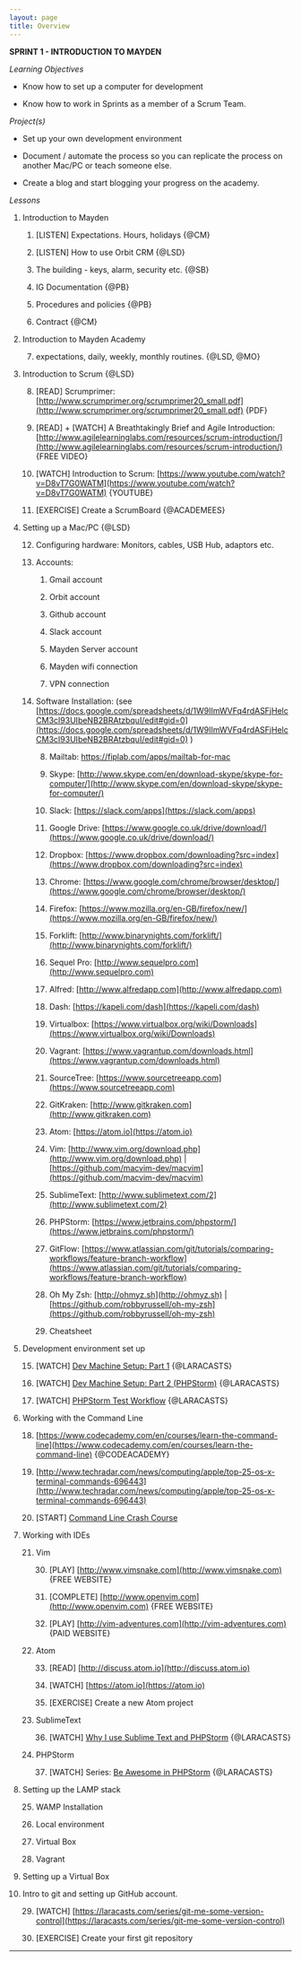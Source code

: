 ```yaml
---
layout: page
title: Overview
---
```


**SPRINT 1 - INTRODUCTION TO MAYDEN**

*Learning Objectives*

* Know how to set up a computer for development

* Know how to work in Sprints as a member of a Scrum Team.

*Project(s)*

* Set up your own development environment

* Document / automate the process so you can replicate the process on another Mac/PC or teach someone else.

* Create a blog and start blogging your progress on the academy.

*Lessons*

1. Introduction to Mayden

    1. [LISTEN] Expectations. Hours, holidays {@CM}

    2. [LISTEN] How to use Orbit CRM {@LSD}

    3. The building - keys, alarm, security etc. {@SB}

    4. IG Documentation {@PB}

    5. Procedures and policies {@PB}

    6. Contract {@CM}

2. Introduction to Mayden Academy

    7. expectations, daily, weekly, monthly routines. {@LSD, @MO}

3. Introduction to Scrum {@LSD}

    8. [READ] Scrumprimer: [http://www.scrumprimer.org/scrumprimer20_small.pdf](http://www.scrumprimer.org/scrumprimer20_small.pdf) {PDF}

    9. [READ] + [WATCH] A Breathtakingly Brief and Agile Introduction: [http://www.agilelearninglabs.com/resources/scrum-introduction/](http://www.agilelearninglabs.com/resources/scrum-introduction/) {FREE VIDEO}

    10. [WATCH] Introduction to Scrum: [https://www.youtube.com/watch?v=D8vT7G0WATM](https://www.youtube.com/watch?v=D8vT7G0WATM) {YOUTUBE}

    11. [EXERCISE] Create a ScrumBoard {@ACADEMEES}

4. Setting up a Mac/PC {@LSD}

    12. Configuring hardware: Monitors, cables, USB Hub, adaptors etc.

    13. Accounts:

        1. Gmail account

        2. Orbit account

        3. Github account

        4. Slack account

        5. Mayden Server account

        6. Mayden wifi connection

        7. VPN connection

    14. Software Installation: (see [https://docs.google.com/spreadsheets/d/1W9IImWVFq4rdASFjHelcCM3cI93UIbeNB2BRAtzbquI/edit#gid=0](https://docs.google.com/spreadsheets/d/1W9IImWVFq4rdASFjHelcCM3cI93UIbeNB2BRAtzbquI/edit#gid=0) )

        8. Mailtab: https://fiplab.com/apps/mailtab-for-mac

        9. Skype: [http://www.skype.com/en/download-skype/skype-for-computer/](http://www.skype.com/en/download-skype/skype-for-computer/)

        10. Slack: [https://slack.com/apps](https://slack.com/apps)

        11. Google Drive: [https://www.google.co.uk/drive/download/](https://www.google.co.uk/drive/download/)

        12. Dropbox: [https://www.dropbox.com/downloading?src=index](https://www.dropbox.com/downloading?src=index)

        13. Chrome: [https://www.google.com/chrome/browser/desktop/](https://www.google.com/chrome/browser/desktop/)

        14. Firefox: [https://www.mozilla.org/en-GB/firefox/new/](https://www.mozilla.org/en-GB/firefox/new/)

        15. Forklift: [http://www.binarynights.com/forklift/](http://www.binarynights.com/forklift/)

        16. Sequel Pro: [http://www.sequelpro.com](http://www.sequelpro.com)

        17. Alfred: [http://www.alfredapp.com](http://www.alfredapp.com)

        18. Dash: [https://kapeli.com/dash](https://kapeli.com/dash)

        19. Virtualbox: [https://www.virtualbox.org/wiki/Downloads](https://www.virtualbox.org/wiki/Downloads)

        20. Vagrant: [https://www.vagrantup.com/downloads.html](https://www.vagrantup.com/downloads.html)

        21. SourceTree: [https://www.sourcetreeapp.com](https://www.sourcetreeapp.com)

        22. GitKraken: [http://www.gitkraken.com](http://www.gitkraken.com)

        23. Atom: [https://atom.io](https://atom.io)

        24. Vim: [http://www.vim.org/download.php](http://www.vim.org/download.php) | [https://github.com/macvim-dev/macvim](https://github.com/macvim-dev/macvim)

        25. SublimeText: [http://www.sublimetext.com/2](http://www.sublimetext.com/2)

        26. PHPStorm: [https://www.jetbrains.com/phpstorm/](https://www.jetbrains.com/phpstorm/)

        27. GitFlow: [https://www.atlassian.com/git/tutorials/comparing-workflows/feature-branch-workflow](https://www.atlassian.com/git/tutorials/comparing-workflows/feature-branch-workflow)

        28. Oh My Zsh: [http://ohmyz.sh](http://ohmyz.sh) | [https://github.com/robbyrussell/oh-my-zsh](https://github.com/robbyrussell/oh-my-zsh)

        29. Cheatsheet

5. Development environment set up

    15. [WATCH] [Dev Machine Setup: Part 1](https://laracasts.com/lessons/dev-machine-setup)  {@LARACASTS}

    16. [WATCH] [Dev Machine Setup: Part 2 (PHPStorm)](https://laracasts.com/lessons/dev-machine-setup-phpstorm)  {@LARACASTS}

    17. [WATCH] [PHPStorm Test Workflow](https://laracasts.com/lessons/phpstorm-testing-workflow)  {@LARACASTS}

6. Working with the Command Line

    18. [https://www.codecademy.com/en/courses/learn-the-command-line](https://www.codecademy.com/en/courses/learn-the-command-line) {@CODEACADEMY}

    19. [http://www.techradar.com/news/computing/apple/top-25-os-x-terminal-commands-696443](http://www.techradar.com/news/computing/apple/top-25-os-x-terminal-commands-696443)

    20. [START] [Command Line Crash Course](http://cli.learncodethehardway.org/book/)

7. Working with IDEs

    21. Vim

        30. [PLAY] [http://www.vimsnake.com](http://www.vimsnake.com) {FREE WEBSITE}

        31. [COMPLETE] [http://www.openvim.com](http://www.openvim.com) {FREE WEBSITE}

        32. [PLAY] [http://vim-adventures.com](http://vim-adventures.com) {PAID WEBSITE}

    22. Atom

        33. [READ] [http://discuss.atom.io](http://discuss.atom.io)

        34. [WATCH] [https://atom.io](https://atom.io)

        35. [EXERCISE] Create a new Atom project

    23. SublimeText

        36. [WATCH] [Why I use Sublime Text and PHPStorm](https://laracasts.com/series/how-to-be-awesome-in-phpstorm/episodes/24) {@LARACASTS}

    24. PHPStorm

        37. [WATCH] Series: [Be Awesome in PHPStorm](https://laracasts.com/series/how-to-be-awesome-in-phpstorm) {@LARACASTS}

8. Setting up the LAMP stack

    25. WAMP Installation

    26. Local environment

    27. Virtual Box

    28. Vagrant

9. Setting up a Virtual Box

10. Intro to git and setting up GitHub account.

    29. [WATCH] [https://laracasts.com/series/git-me-some-version-control](https://laracasts.com/series/git-me-some-version-control)

    30. [EXERCISE] Create your first git repository

* * *
